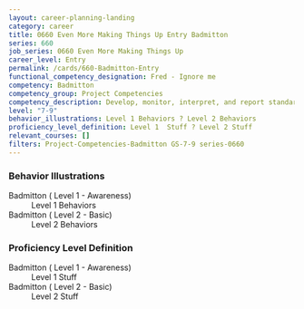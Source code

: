 ```yaml
---
layout: career-planning-landing
category: career
title: 0660 Even More Making Things Up Entry Badmitton
series: 660
job_series: 0660 Even More Making Things Up
career_level: Entry
permalink: /cards/660-Badmitton-Entry
functional_competency_designation: Fred - Ignore me
competency: Badmitton
competency_group: Project Competencies
competency_description: Develop, monitor, interpret, and report standardized processes/operations to ensure transparency and compliance with financial statutory, regulatory, and leadership guidance with the intent of promoting effectiveness and accountability.
level: "7-9"
behavior_illustrations: Level 1 Behaviors ? Level 2 Behaviors
proficiency_level_definition: Level 1  Stuff ? Level 2 Stuff
relevant_courses: []
filters: Project-Competencies-Badmitton GS-7-9 series-0660
---
```


<div class="desktop:grid-col-6 margin-y-205">
  <div class="border-top-05 bg-white padding-2 shadow-5 height-full members-hover border-1px border-gray-30 border-top-orange radius-lg">
    <h3>Behavior Illustrations</h3>
    <dl class="text-base"><dt>Badmitton ( Level 1 - Awareness)</dt><dd>Level 1 Behaviors</dd><dt>Badmitton ( Level 2 - Basic)</dt><dd>Level 2 Behaviors</dd></dl>
  </div>
</div>
<div class="desktop:grid-col-6 margin-y-205">
  <div class="border-top-05 bg-white padding-2 shadow-5 height-full members-hover border-1px border-gray-30 border-top-orange radius-lg">
    <h3>Proficiency Level Definition</h3>
    <dl class="text-base"><dt>Badmitton ( Level 1 - Awareness)</dt><dd>Level 1  Stuff</dd><dt>Badmitton ( Level 2 - Basic)</dt><dd>Level 2 Stuff</dd></dl>
  </div>
</div>